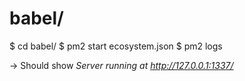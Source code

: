 
# babel/

$ cd babel/
$ pm2 start ecosystem.json
$ pm2 logs

-> Should show *Server running at http://127.0.0.1:1337/*
